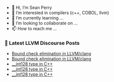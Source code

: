- 👋 Hi, I’m Sean Perry
- 👀 I’m interested in compilers (c++, COBOL, llvm)
- 🌱 I’m currently learning ...
- 💞️ I’m looking to collaborate on ...
- 📫 How to reach me ...

<!---
s66perry/s66perry is a ✨ special ✨ repository because its `README.md` (this file) appears on your GitHub profile.
You can click the Preview link to take a look at your changes.
--->
### 📕 Latest LLVM Discourse Posts

<!-- DISCOURSE-LLVM:START -->
- [Bound check elimination in LLVM/clang](https://discourse.llvm.org/t/bound-check-elimination-in-llvm-clang/88043#post_7)
- [Bound check elimination in LLVM/clang](https://discourse.llvm.org/t/bound-check-elimination-in-llvm-clang/88043#post_6)
- [__int128 type in C++](https://discourse.llvm.org/t/int128-type-in-c/88046#post_5)
- [__int128 type in C++](https://discourse.llvm.org/t/int128-type-in-c/88046#post_4)
- [__int128 type in C++](https://discourse.llvm.org/t/int128-type-in-c/88046#post_3)
<!-- DISCOURSE-LLVM:END -->
